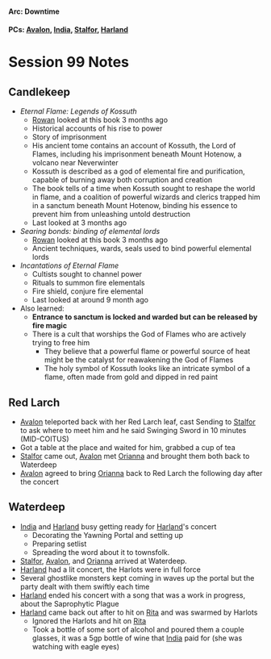 #### Arc: Downtime
#### PCs: [Avalon](PCs/Current/Avalon.md), [India](PCs/Current/India.md), [Stalfor](PCs/Current/Stalfor.md), [Harland](PCs/Current/Harland.md)

# Session 99 Notes
## Candlekeep
- *Eternal Flame: Legends of Kossuth*
	- [Rowan](NPCs/Living/Rowan.md) looked at this book 3 months ago
	- Historical accounts of his rise to power
	- Story of imprisonment
	- His ancient tome contains an account of Kossuth, the Lord of Flames, including his imprisonment beneath Mount Hotenow, a volcano near Neverwinter
	- Kossuth is described as a god of elemental fire and purification, capable of burning away both corruption and creation
	- The book tells of a time when Kossuth sought to reshape the world in flame, and a coalition of powerful wizards and clerics trapped him in a sanctum beneath Mount Hotenow, binding his essence to prevent him from unleashing untold destruction
	- Last looked at 3 months ago
- *Searing bonds: binding of elemental lords*
	- [Rowan](NPCs/Living/Rowan.md) looked at this book 3 months ago
	- Ancient techniques, wards, seals used to bind powerful elemental lords
- *Incantations of Eternal Flame*
	- Cultists sought to channel power
	- Rituals to summon fire elementals
	- Fire shield, conjure fire elemental
	- Last looked at around 9 month ago
- Also learned:
	- **Entrance to sanctum is locked and warded but can be released by fire magic**
	- There is a cult that worships the God of Flames who are actively trying to free him
		- They believe that a powerful flame or powerful source of heat might be the catalyst for reawakening the God of Flames
		- The holy symbol of Kossuth looks like an intricate symbol of a flame, often made from gold and dipped in red paint

## Red Larch
- [Avalon](PCs/Current/Avalon.md) teleported back with her Red Larch leaf, cast Sending to [Stalfor](PCs/Current/Stalfor.md) to ask where to meet him and he said Swinging Sword in 10 minutes (MID-COITUS)
- Got a table at the place and waited for him, grabbed a cup of tea
- [Stalfor](PCs/Current/Stalfor.md) came out, [Avalon](PCs/Current/Avalon.md) met [Orianna](NPCs/Living/Greed.md) and brought them both back to Waterdeep
- [Avalon](PCs/Current/Avalon.md) agreed to bring [Orianna](NPCs/Living/Greed.md) back to Red Larch the following day after the concert

## Waterdeep
- [India](PCs/Current/India.md) and [Harland](PCs/Current/Harland.md) busy getting ready for [Harland](PCs/Current/Harland.md)'s concert
	- Decorating the Yawning Portal and setting up
	- Preparing setlist
	- Spreading the word about it to townsfolk.
- [Stalfor](PCs/Current/Stalfor.md), [Avalon](PCs/Current/Avalon.md), and [Orianna](NPCs/Living/Greed.md) arrived at Waterdeep.
- [Harland](PCs/Current/Harland.md) had a lit concert, the Harlots were in full force 
- Several ghostlike monsters kept coming in waves up the portal but the party dealt with them swiftly each time
- [Harland](PCs/Current/Harland.md) ended his concert with a song that was a work in progress, about the Saprophytic Plague
- [Harland](PCs/Current/Harland.md) came back out after to hit on [Rita](NPCs/Living/Rita) and was swarmed by Harlots
	- Ignored the Harlots and hit on [Rita](NPCs/Living/Rita)
	- Took a bottle of some sort of alcohol and poured them a couple glasses, it was a 5gp bottle of wine that [India](PCs/Current/India.md) paid for (she was watching with eagle eyes)